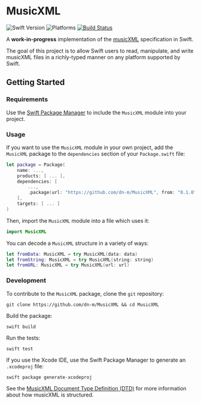 # MusicXML

![Swift Version](https://img.shields.io/badge/Swift-5.0-orange.svg)
![Platforms](https://img.shields.io/badge/platform-macOS%20%7C%20Linux-lightgrey.svg)
[![Build Status](https://travis-ci.org/dn-m/MusicXML.svg?branch=latest)](https://travis-ci.org/dn-m/MusicXML)

A **work-in-progress** implementation of the [musicXML](https://www.musicxml.com) specification in Swift.

The goal of this project is to allow Swift users to read, manipulate, and write musicXML files in a richly-typed manner on any platform supported by Swift.

## Getting Started

### Requirements

Use the [Swift Package Manager](https://swift.org/package-manager/) to include the `MusicXML` module into your project.

### Usage

If you want to use the `MusicXML` module in your own project, add the `MusicXML` package to the `dependencies` section of your `Package.swift` file:

```Swift
let package = Package(
    name: ...,
    products: [ ... ],
    dependencies: [
        ...,
        .package(url: "https://github.com/dn-m/MusicXML", from: "0.1.0")
    ],
    targets: [ ... ]
)
```

Then, import the `MusicXML` module into a file which uses it:

```Swift
import MusicXML
```

You can decode a `MusicXML` structure in a variety of ways:

```Swift
let fromData: MusicXML = try MusicXML(data: data)
let fromString: MusicXML = try MusicXML(string: string)
let fromURL: MusicXML = try MusicXML(url: url)
```

### Development

To contribute to the `MusicXML` package, clone the `git` repository:

```
git clone https://github.com/dn-m/MusicXML && cd MusicXML
```

Build the package:

```
swift build
```

Run the tests:

```
swift test
```

If you use the Xcode IDE, use the Swift Package Manager to generate an `.xcodeproj` file:

```
swift package generate-xcodeproj
```

See the [MusicXML Document Type Definition (DTD)](https://www.musicxml.com/for-developers/musicxml-dtd/) for more information about how musicXML is structured.
